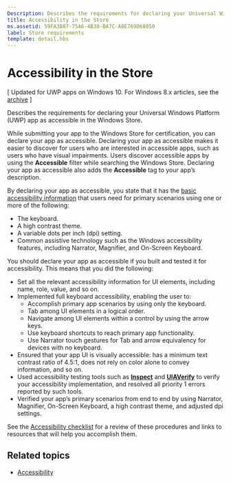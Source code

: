 ```yaml
---
Description: Describes the requirements for declaring your Universal Windows Platform (UWP) app as accessible in the Windows Store.
title: Accessibility in the Store
ms.assetid: 59FA3B87-75A6-4B30-BA7C-A0E769D68050
label: Store requirements
template: detail.hbs
---
```


Accessibility in the Store
=========================================================================================

\[ Updated for UWP apps on Windows 10. For Windows 8.x articles, see the [archive](http://go.microsoft.com/fwlink/p/?linkid=619132) \]

Describes the requirements for declaring your Universal Windows Platform (UWP) app as accessible in the Windows Store.

While submitting your app to the Windows Store for certification, you can declare your app as accessible. Declaring your app as accessible makes it easier to discover for users who are interested in accessible apps, such as users who have visual impairments. Users discover accessible apps by using the **Accessible** filter while searching the Windows Store. Declaring your app as accessible also adds the **Accessible** tag to your app’s description.

By declaring your app as accessible, you state that it has the [basic accessibility information](basic-accessibility-information.md) that users need for primary scenarios using one or more of the following:

-   The keyboard.
-   A high contrast theme.
-   A variable dots per inch (dpi) setting.
-   Common assistive technology such as the Windows accessibility features, including Narrator, Magnifier, and On-Screen Keyboard.

You should declare your app as accessible if you built and tested it for accessibility. This means that you did the following:

-   Set all the relevant accessibility information for UI elements, including name, role, value, and so on.
-   Implemented full keyboard accessibility, enabling the user to:
    -   Accomplish primary app scenarios by using only the keyboard.
    -   Tab among UI elements in a logical order.
    -   Navigate among UI elements within a control by using the arrow keys.
    -   Use keyboard shortcuts to reach primary app functionality.
    -   Use Narrator touch gestures for Tab and arrow equivalency for devices with no keyboard.
-   Ensured that your app UI is visually accessible: has a minimum text contrast ratio of 4.5:1, does not rely on color alone to convey information, and so on.
-   Used accessibility testing tools such as [**Inspect**](https://msdn.microsoft.com/library/windows/desktop/Dd318521) and [**UIAVerify**](https://msdn.microsoft.com/library/windows/desktop/Hh920986) to verify your accessibility implementation, and resolved all priority 1 errors reported by such tools.
-   Verified your app’s primary scenarios from end to end by using Narrator, Magnifier, On-Screen Keyboard, a high contrast theme, and adjusted dpi settings.

See the [Accessibility checklist](accessibility-checklist.md) for a review of these procedures and links to resources that will help you accomplish them.

Related topics
-----------------------------------------------

* [Accessibility](accessibility.md)
 

 



<!--HONumber=Mar16_HO1-->
